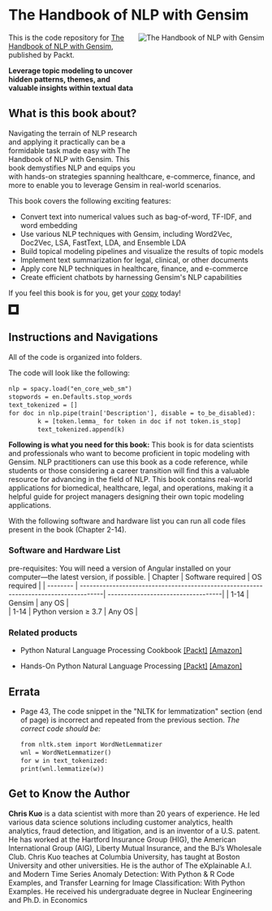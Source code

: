 # The Handbook of NLP with Gensim


<a href=""><img src="https://m.media-amazon.com/images/I/71fSTzz5mbL._SL1500_.jpg" alt="The Handbook of NLP with Gensim" height="256px" align="right"></a>

This is the code repository for [The Handbook of NLP with Gensim](), published by Packt.

**Leverage topic modeling to uncover hidden patterns, themes, and valuable insights within textual data**

## What is this book about?

Navigating the terrain of NLP research and applying it practically can be a formidable task made easy with The Handbook of NLP with Gensim. This book demystifies NLP and equips you with hands-on strategies spanning healthcare, e-commerce, finance, and more to enable you to leverage Gensim in real-world scenarios.

This book covers the following exciting features: 
* Convert text into numerical values such as bag-of-word, TF-IDF, and word embedding
* Use various NLP techniques with Gensim, including Word2Vec, Doc2Vec, LSA, FastText, LDA, and Ensemble LDA
* Build topical modeling pipelines and visualize the results of topic models
* Implement text summarization for legal, clinical, or other documents
* Apply core NLP techniques in healthcare, finance, and e-commerce
* Create efficient chatbots by harnessing Gensim's NLP capabilities

If you feel this book is for you, get your [copy](https://www.amazon.in/Handbook-NLP-Gensim-Leverage-modeling-ebook/dp/B0CKCP1YKC/ref=sr_1_1?keywords=The+Handbook+of+NLP+with+Gensim&sr=8-1) today!

<a href=""><img src="https://raw.githubusercontent.com/PacktPublishing/GitHub/master/GitHub.png" alt="https://www.packtpub.com/" border="5" /></a>

## Instructions and Navigations
All of the code is organized into folders.

The code will look like the following:
```
nlp = spacy.load("en_core_web_sm")
stopwords = en.Defaults.stop_words
text_tokenized = []
for doc in nlp.pipe(train['Description'], disable = to_be_disabled):
        k = [token.lemma_ for token in doc if not token.is_stop]
        text_tokenized.append(k)
```
**Following is what you need for this book:**
This book is for data scientists and professionals who want to become proficient in topic modeling with Gensim. NLP practitioners can use this book as a code reference, while students or those considering a career transition will find this a valuable resource for advancing in the field of NLP. This book contains real-world applications for biomedical, healthcare, legal, and operations, making it a helpful guide for project managers designing their own topic modeling applications.

With the following software and hardware list you can run all code files present in the book (Chapter 2-14).

### Software and Hardware List
pre-requisites: You will need a version of Angular installed on your computer—the latest version, if possible.
| Chapter  | Software required                                                                    | OS required                        |
| -------- | -------------------------------------------------------------------------------------| -----------------------------------|
|  	1-14	   |   	Gensim                                 			  | any OS | 		
|  	1-14	   |   	Python version ≥ 3.7                                 			  | Any OS | 		


### Related products <Other books you may enjoy>
* Python Natural Language Processing Cookbook  [[Packt]](https://www.packtpub.com/product/python-natural-language-processing-cookbook/9781838987312) [[Amazon]](https://www.amazon.in/Python-Natural-Language-Processing-Cookbook/dp/1838987312/ref=sr_1_1_sspa?keywords=Python+Natural+Language+Processing+Cookbook&sr=8-1-spons&sp_csd=d2lkZ2V0TmFtZT1zcF9hdGY&psc=1)
  
* Hands-On Python Natural Language Processing  [[Packt]](https://www.packtpub.com/product/hands-on-python-natural-language-processing/9781838989590) [[Amazon]](https://www.amazon.in/Hands-Python-Natural-Language-Processing/dp/1838989595/ref=sr_1_5?keywords=Hands-On+Python+Natural+Language+Processing&sr=8-5)

## Errata
* Page 43, The code snippet in the "NLTK for lemmatization" section (end of page) is incorrect and repeated from the previous section.
  _The correct code should be:_
  ```
  from nltk.stem import WordNetLemmatizer
  wnl = WordNetLemmatizer()
  for w in text_tokenized:
  print(wnl.lemmatize(w))
  ```
  
## Get to Know the Author
**Chris Kuo** is a data scientist with more than 20 years of experience. He led various data science solutions including customer analytics, health analytics, fraud detection, and litigation, and is an inventor of a U.S. patent. He has worked at the Hartford Insurance Group (HIG), the American International Group (AIG), Liberty Mutual Insurance, and the BJ’s Wholesale Club. Chris Kuo teaches at Columbia University, has taught at Boston University and other universities. He is the author of The eXplainable A.I. and Modern Time Series Anomaly Detection: With Python & R Code Examples, and Transfer Learning for Image Classification: With Python Examples. He received his undergraduate degree in Nuclear Engineering and Ph.D. in Economics
